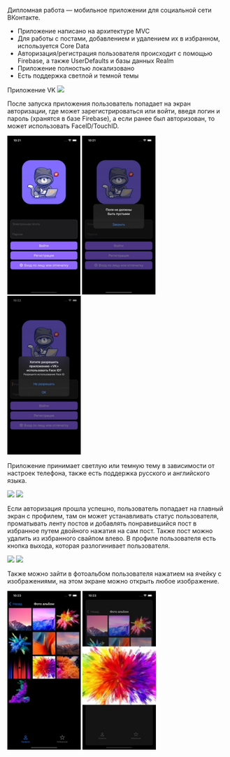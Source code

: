 ﻿Дипломная работа — мобильное приложении для социальной сети ВКонтакте.

- Приложение написано на архитектуре MVC  
- Для работы с постами, добавлением и удалением их в избранном, используется Core Data
- Авторизация/регистрация пользователя происходит с помощью Firebase, а также UserDefaults и базы данных Realm
- Приложение полностью локализовано
- Есть поддержка светлой и темной темы


Приложение VK      ![](Aspose.Words.30b015c7-8165-404e-b5c9-e35a795bf648.001.png)


После запуска приложения пользователь попадает на экран авторизации, где может зарегистрироваться или войти, введя логин и пароль (хранятся в базе Firebase), а если ранее был авторизован, то может использовать FaceID/TouchID.

![](Aspose.Words.30b015c7-8165-404e-b5c9-e35a795bf648.002.jpeg) ![](Aspose.Words.30b015c7-8165-404e-b5c9-e35a795bf648.003.jpeg) ![](Aspose.Words.30b015c7-8165-404e-b5c9-e35a795bf648.004.jpeg)

Приложение принимает светлую или темную тему в зависимости от настроек телефона, также есть поддержка русского и английского языка.

![](Aspose.Words.30b015c7-8165-404e-b5c9-e35a795bf648.005.png) ![](Aspose.Words.30b015c7-8165-404e-b5c9-e35a795bf648.006.png)

Если авторизация прошла успешно, пользователь попадает на главный экран с профилем, там он может устанавливать статус пользователя, проматывать ленту постов и добавлять понравившийся пост в избранное путем двойного нажатия на сам пост. Также пост можно удалить из избранного свайпом влево. В профиле пользователя есть кнопка выхода, которая разлогинивает пользователя.  

![](Aspose.Words.30b015c7-8165-404e-b5c9-e35a795bf648.007.png) ![](Aspose.Words.30b015c7-8165-404e-b5c9-e35a795bf648.008.png)

Также можно зайти в фотоальбом пользователя нажатием на ячейку с изображениями, на этом экране можно открыть любое изображение.

![](Aspose.Words.30b015c7-8165-404e-b5c9-e35a795bf648.009.jpeg) ![](Aspose.Words.30b015c7-8165-404e-b5c9-e35a795bf648.010.jpeg)
